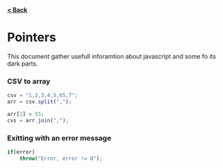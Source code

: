 [**< Back**](index.html)

# Pointers

This document gather usefull inforamtion about javascript and some fo its dark parts.

### CSV to array

```javascript
csv = "1,2,3,4,5,65,7";
arr = csv.split(",");

arr[2] = 55;
cvs = arr.join(",");

```

### Exitting with an error message

```javascript
if(error)
	throw("Error, error != 0");

```



